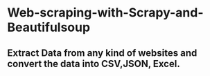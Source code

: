 # Web-scraping-with-Scrapy-and-Beautifulsoup
## Extract Data from any kind of websites and convert the data into CSV,JSON, Excel.
